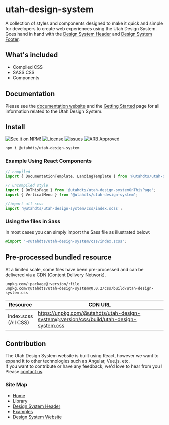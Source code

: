 # utah-design-system

A collection of styles and components designed to make it quick and simple for developers to create web experiences using the Utah Design System.  
Goes hand in hand with the [Design System Header](https://github.com/utahdts/utah-design-system/tree/dev/examples/utah-header) and [Design System Footer](https://designsystem.utah.gov/library/patterns/utahFooter).

## What's included

- Compiled CSS
- SASS CSS
- Components

## Documentation

Please see the [documentation website](https://designsystem.utah.gov/) and the [Getting Started](https://designsystem.utah.gov/resources/gettingStarted) page for all information related to the Utah Design System.

## Install

[![See it on NPM!](https://img.shields.io/npm/v/@utahdts/utah-design-system.svg?style=for-the-badge&color=orange)](https://www.npmjs.com/package/@utahdts/utah-design-system)
[![License](https://img.shields.io/npm/l/@utahdts/utah-design-system.svg?color=blue&style=for-the-badge)](https://www.apache.org/licenses/LICENSE-2.0)
[![issues](https://img.shields.io/github/issues-raw/utahdts/utah-design-system?style=for-the-badge)](https://github.com/utahdts/utah-design-system/issues)
[![ARB Approved](https://img.shields.io/badge/Utah_ARB_Approved-126DC4?style=for-the-badge)](https://dts.utah.gov/standards/architecture-review-board)

```bash
npm i @utahdts/utah-design-system
```

### Example Using React Components

```JavaScript
// compiled
import { DocumentationTemplate, LandingTemplate } from '@utahdts/utah-design-system';

// uncompiled style
import { OnThisPage } from '@utahdts/utah-design-systemOnThisPage';
import { VerticalMenu } from '@utahdts/utah-design-system';

//import all scss
import '@utahdts/utah-design-system/css/index.scss';
```

### Using the files in Sass

In most cases you can simply import the Sass file as illustrated below:

```scss
@import "~@utahdts/utah-design-system/css/index.scss";
```

## Pre-processed bundled resource

At a limited scale, some files have been pre-processed and can be delivered via a CDN (Content Delivery Network).

```
unpkg.com/:package@:version/:file
unpkg.com/@utahdts/utah-design-system@0.0.2/css/build/utah-design-system.css
```

| Resource                |  CDN URL                                                                                 |
|-------------------------|-----------------------------------------------------------------------------------------|
| index.scss<br>(All CSS) | https://unpkg.com/@utahdts/utah-design-system@:version/css/build/utah-design-system.css |

## Contribution
The Utah Design System website is built using React, however we want to expand it to other technologies such as Angular, Vue.js, etc.  
If you want to contribute or have any feedback, we'd love to hear from you ! Please [contact us](https://designsystem.utah.gov/resources/gettingStarted).

### Site Map

- [Home](https://github.com/utahdts/utah-design-system)
- Library
- [Design System Header](https://github.com/utahdts/utah-design-system/tree/dev/%40utahdts/utah-design-system-header)
- [Examples](https://github.com/utahdts/utah-design-system/tree/dev/examples) 
- [Design System Website](https://designsystem.utah.gov/)
